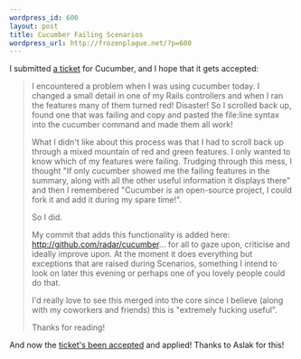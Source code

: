 ```yaml
--- 
wordpress_id: 600
layout: post
title: Cucumber Failing Scenarios
wordpress_url: http://frozenplague.net/?p=600
---
```

I submitted <a href='https://rspec.lighthouseapp.com/projects/16211/tickets/360-console-output-of-failing-scenarios'>a ticket</a> for Cucumber, and I hope that it gets accepted:

<blockquote>I encountered a problem when I was using cucumber today. I changed a small detail in one of my Rails controllers and when I ran the features many of them turned red! Disaster! So I scrolled back up, found one that was failing and copy and pasted the file:line syntax into the cucumber command and made them all work!

What I didn't like about this process was that I had to scroll back up through a mixed mountain of red and green features. I only wanted to know which of my features were failing. Trudging through this mess, I thought "If only cucumber showed me the failing features in the summary, along with all the other useful information it displays there" and then I remembered "Cucumber is an open-source project, I could fork it and add it during my spare time!".

So I did.

My commit that adds this functionality is added here: http://github.com/radar/cucumber... for all to gaze upon, criticise and ideally improve upon. At the moment it does everything but exceptions that are raised during Scenarios, something I intend to look on later this evening or perhaps one of you lovely people could do that.

I'd really love to see this merged into the core since I believe (along with my coworkers and friends) this is "extremely fucking useful".

Thanks for reading!</blockquote>

And now the <a href='http://github.com/aslakhellesoy/cucumber/commit/34bc9bf5f4e4b9de55508086092af097dffc7548'>ticket's been accepted</a> and applied! Thanks to Aslak for this!
